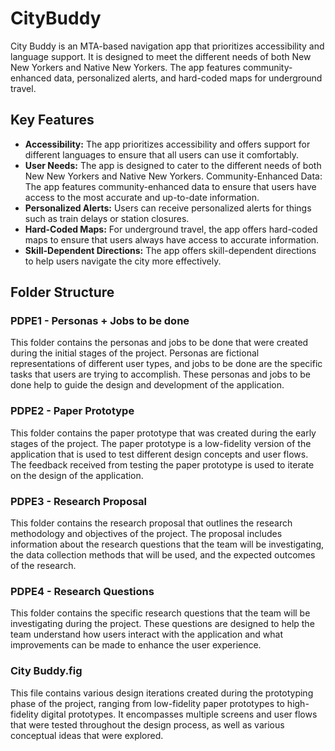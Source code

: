 # CityBuddy

City Buddy is an MTA-based navigation app that prioritizes accessibility and language support. It is designed to meet the different needs of both New New Yorkers and Native New Yorkers. The app features community-enhanced data, personalized alerts, and hard-coded maps for underground travel.

## Key Features

- **Accessibility:** The app prioritizes accessibility and offers support for different languages to ensure that all users can use it comfortably.
- **User Needs:** The app is designed to cater to the different needs of both New New Yorkers and Native New Yorkers.
Community-Enhanced Data: The app features community-enhanced data to ensure that users have access to the most accurate and up-to-date information.
- **Personalized Alerts:** Users can receive personalized alerts for things such as train delays or station closures.
- **Hard-Coded Maps:** For underground travel, the app offers hard-coded maps to ensure that users always have access to accurate information.
- **Skill-Dependent Directions:** The app offers skill-dependent directions to help users navigate the city more effectively.

## Folder Structure

### PDPE1 - Personas + Jobs to be done

This folder contains the personas and jobs to be done that were created during the initial stages of the project. Personas are fictional representations of different user types, and jobs to be done are the specific tasks that users are trying to accomplish. These personas and jobs to be done help to guide the design and development of the application.

### PDPE2 - Paper Prototype

This folder contains the paper prototype that was created during the early stages of the project. The paper prototype is a low-fidelity version of the application that is used to test different design concepts and user flows. The feedback received from testing the paper prototype is used to iterate on the design of the application.

### PDPE3 - Research Proposal

This folder contains the research proposal that outlines the research methodology and objectives of the project. The proposal includes information about the research questions that the team will be investigating, the data collection methods that will be used, and the expected outcomes of the research.

### PDPE4 - Research Questions

This folder contains the specific research questions that the team will be investigating during the project. These questions are designed to help the team understand how users interact with the application and what improvements can be made to enhance the user experience.

### City Buddy.fig

This file contains various design iterations created during the prototyping phase of the project, ranging from low-fidelity paper prototypes to high-fidelity digital prototypes. It encompasses multiple screens and user flows that were tested throughout the design process, as well as various conceptual ideas that were explored.

